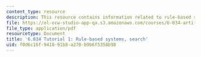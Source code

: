 ```yaml
---
content_type: resource
description: This resource contains information related to rule-based systems, search.
file: https://ol-ocw-studio-app-qa.s3.amazonaws.com/courses/6-034-artificial-intelligence-fall-2010/f0d6c16f941891b8a270b9b6f5358b98_MIT6_034F10_tutor01.pdf
file_type: application/pdf
resourcetype: Document
title: '6.034 Tutorial 1: Rule-based systems, search'
uid: f0d6c16f-9418-91b8-a270-b9b6f5358b98
---
```

